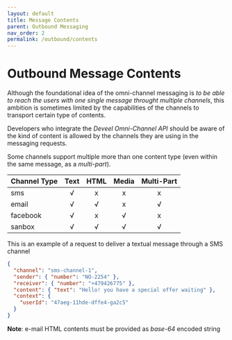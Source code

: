 ```yaml
---
layout: default
title: Message Contents
parent: Outbound Messaging
nav_order: 2
permalink: /outbound/contents
---
```


# Outbound Message Contents

Although the foundational idea of the omni-channel messaging is _to be able to reach the users with one single message throught multiple channels_, this ambition is sometimes limited by the capabilities of the channels to transport certain type of contents.

Developers who integrate the _Deveel Omni-Channel API_ should be aware of the kind of content is allowed by the channels they are using in the messaging requests.

Some channels support multiple more than one content type (even within the same message, as a _multi-part_).

| Channel Type | Text    | HTML   | Media   | Multi-Part   |
|--------------|:-------:|:------:|:-------:|:------------:|
| sms          |    √    |    x   |    x    |       x      |
| email        |    √    |    √   |    x    |       √      |
| facebook     |    √    |    x   |    √    |       x      |
| sanbox       |    √    |    √   |    √    |       √      |

This is an example of a request to deliver a textual message through a SMS channel 

```json
{
  "channel": "sms-channel-1",
  "sender": { "number": "NO-2254" },
  "receiver": { "number": "+479426775" },
  "content": { "text": "Hello! you have a special offer waiting" },
  "context": {
    "userId": "47aeg-11hde-dffe4-ga2c5"
  }
}
```

**Note**: e-mail HTML contents must be provided as _base-64_ encoded string